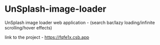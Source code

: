 # UnSplash-image-loader
UnSplash image loader web application - (search bar/lazy loading/infinite scrolling/hover effects)

link to the project  - 
https://fqfe1x.csb.app

